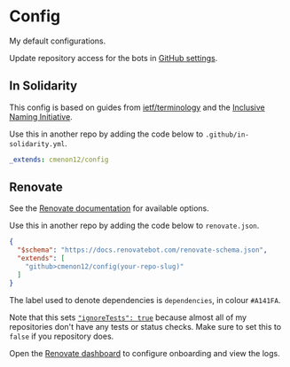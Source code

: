 # Config
My default configurations.

Update repository access for the bots in [GitHub settings](https://github.com/settings/installations).

## In Solidarity
This config is based on guides from [ietf/terminology](https://github.com/ietf/terminology) and the [Inclusive Naming 
Initiative](https://www.inclusivenaming.org).

Use this in another repo by adding the code below to `.github/in-solidarity.yml`.
```yaml
_extends: cmenon12/config
```

## Renovate
See the [Renovate documentation](https://docs.renovatebot.com/configuration-options/) for available options.

Use this in another repo by adding the code below to `renovate.json`.
```json
{
  "$schema": "https://docs.renovatebot.com/renovate-schema.json",
  "extends": [
    "github>cmenon12/config(your-repo-slug)"
  ]
}
```

The label used to denote dependencies is `dependencies`, in colour `#A141FA`.

Note that this sets [`"ignoreTests": true`](https://docs.renovatebot.com/configuration-options/#ignoretests) because 
almost all of my repositories don't have any tests or status checks. Make sure to set this to `false` if you repository does.

Open the [Renovate dashboard](https://developer.mend.io/github/cmenon12) to configure onboarding and view the logs.
